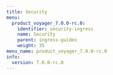 ```yaml
---
title: Security
menu:
  product_voyager_7.0.0-rc.0:
    identifier: security-ingress
    name: Security
    parent: ingress-guides
    weight: 35
menu_name: product_voyager_7.0.0-rc.0
info:
  version: 7.0.0-rc.0
---
```


